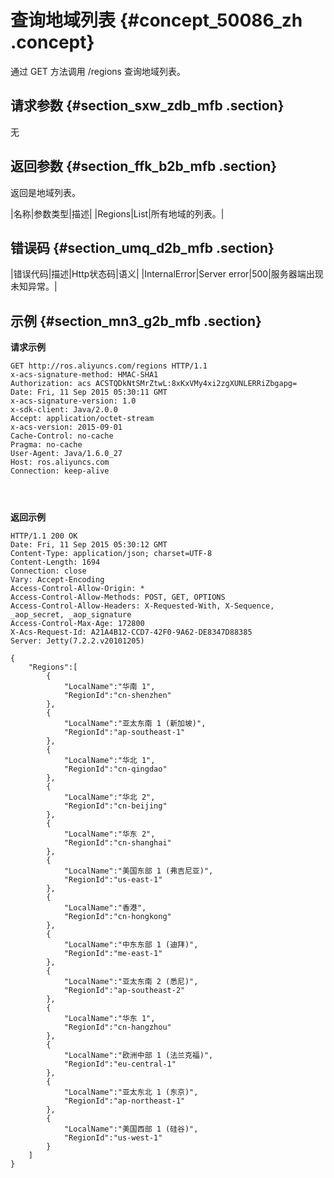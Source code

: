 # 查询地域列表 {#concept_50086_zh .concept}

通过 GET 方法调用 /regions 查询地域列表。

## 请求参数 {#section_sxw_zdb_mfb .section}

无

## 返回参数 {#section_ffk_b2b_mfb .section}

返回是地域列表。

|名称|参数类型|描述|
|Regions|List|所有地域的列表。|

## 错误码 {#section_umq_d2b_mfb .section}

|错误代码|描述|Http状态码|语义|
|InternalError|Server error|500|服务器端出现未知异常。|

## 示例 {#section_mn3_g2b_mfb .section}

**请求示例**

```language-json
GET http://ros.aliyuncs.com/regions HTTP/1.1
x-acs-signature-method: HMAC-SHA1
Authorization: acs ACSTQDkNtSMrZtwL:8xKxVMy4xi2zgXUNLERRiZbgapg=
Date: Fri, 11 Sep 2015 05:30:11 GMT
x-acs-signature-version: 1.0
x-sdk-client: Java/2.0.0
Accept: application/octet-stream
x-acs-version: 2015-09-01
Cache-Control: no-cache
Pragma: no-cache
User-Agent: Java/1.6.0_27
Host: ros.aliyuncs.com
Connection: keep-alive




```

**返回示例**

```language-json
HTTP/1.1 200 OK
Date: Fri, 11 Sep 2015 05:30:12 GMT
Content-Type: application/json; charset=UTF-8
Content-Length: 1694
Connection: close
Vary: Accept-Encoding
Access-Control-Allow-Origin: *
Access-Control-Allow-Methods: POST, GET, OPTIONS
Access-Control-Allow-Headers: X-Requested-With, X-Sequence, _aop_secret, _aop_signature
Access-Control-Max-Age: 172800
X-Acs-Request-Id: A21A4B12-CCD7-42F0-9A62-DE8347D88385
Server: Jetty(7.2.2.v20101205)

{
    "Regions":[
        {
            "LocalName":"华南 1",
            "RegionId":"cn-shenzhen"
        },
        {
            "LocalName":"亚太东南 1 (新加坡)",
            "RegionId":"ap-southeast-1"
        },
        {
            "LocalName":"华北 1",
            "RegionId":"cn-qingdao"
        },
        {
            "LocalName":"华北 2",
            "RegionId":"cn-beijing"
        },
        {
            "LocalName":"华东 2",
            "RegionId":"cn-shanghai"
        },
        {
            "LocalName":"美国东部 1 (弗吉尼亚)",
            "RegionId":"us-east-1"
        },
        {
            "LocalName":"香港",
            "RegionId":"cn-hongkong"
        },
        {
            "LocalName":"中东东部 1 (迪拜)",
            "RegionId":"me-east-1"
        },
        {
            "LocalName":"亚太东南 2 (悉尼)",
            "RegionId":"ap-southeast-2"
        },
        {
            "LocalName":"华东 1",
            "RegionId":"cn-hangzhou"
        },
        {
            "LocalName":"欧洲中部 1 (法兰克福)",
            "RegionId":"eu-central-1"
        },
        {
            "LocalName":"亚太东北 1 (东京)",
            "RegionId":"ap-northeast-1"
        },
        {
            "LocalName":"美国西部 1 (硅谷)",
            "RegionId":"us-west-1"
        }
    ]
}


```

